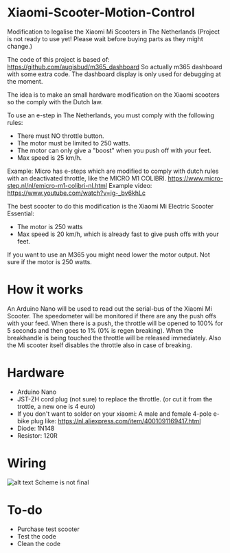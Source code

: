 # Xiaomi-Scooter-Motion-Control
Modification to legalise the Xiaomi Mi Scooters in The Netherlands (Project is not ready to use yet! Please wait before buying parts as they might change.)

The code of this project is based of:
https://github.com/augisbud/m365_dashboard
So actually m365 dashboard with some extra code. The dashboard display is only used for debugging at the moment.

The idea is to make an small hardware modification on the Xiaomi scooters so the comply with the Dutch law. 

To use an e-step in The Netherlands, you must comply with the following rules:
- There must NO throttle button.
- The motor must be limited to 250 watts.
- The motor can only give a "boost" when you push off with your feet.
- Max speed is 25 km/h.

Example:
Micro has e-steps which are modified to comply with dutch rules with an deactivated throttle, like the MICRO M1 COLIBRI.
https://www.micro-step.nl/nl/emicro-m1-colibri-nl.html
Example video:
https://www.youtube.com/watch?v=ig-_bv6khLc

The best scooter to do this modification is the Xiaomi Mi Electric Scooter Essential:
- The motor is 250 watts
- Max speed is 20 km/h, which is already fast to give push offs with your feet.

If you want to use an M365 you might need lower the motor output. Not sure if the motor is 250 watts.


# How it works

An Arduino Nano will be used to read out the serial-bus of the Xiaomi Mi Scooter.
The speedometer will be monitored if there are any the push offs with your feed. When there is a push, the throttle will be opened to 100% for 5 seconds and then goes to 1% (0% is regen breaking).
When the breakhandle is being touched the throttle will be released immediately. Also the Mi scooter itself disables the throttle also in case of breaking.


# Hardware

- Arduino Nano
- JST-ZH cord plug (not sure) to replace the throttle. (or cut it from the trottle, a new one is 4 euro)
- If you don't want to solder on your xiaomi: A male and female 4-pole e-bike plug like: https://nl.aliexpress.com/item/4001091169417.html
- Diode: 1N148
- Resistor: 120R

# Wiring

![alt text](https://github.com/PsychoMnts/Xiaomi-Scooter-Motion-Control/blob/main/Wiring%20Scheme.png?raw=true)
Scheme is not final

# To-do
- Purchase test scooter
- Test the code
- Clean the code

